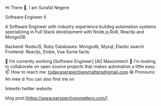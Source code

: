 Hi There 👋, I am Surafal Negere

Software  Engineer II

A Software Engineer with industry experience bulidng automation systems specializing in Full Stack development with Node.js,RoR, Reactjs and MongoDB.

Backend: NodeJS, Ruby
Databases: Mongodb, Mysql, Elastic search
Frontend: Reactjs, Embe, Vue
Some facts:

🔭 I’m currently working [Software Engineer] [At] Maxiomtech
👯 I’m looking to collaborate on open source projects that makes automation a little easy.
📫 How to reach me: todaysperspectivesmatters@gmail.com
😄 Pronouns: Ah mee d
You can also find me on

linkedin twitter  website

blog post:[https://www.perspectivesmatters.com/]
